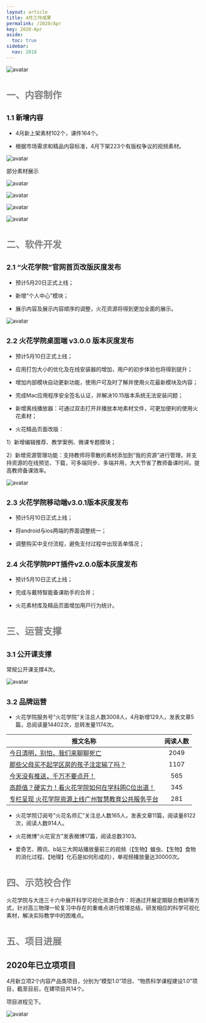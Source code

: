 ```yaml
---
layout: article
title: 4月工作成果
permalink: /2020/Apr
key: 2020-Apr
aside:
  toc: true
sidebar:
  nav: 2018
---
```



<bro/><bro/>

![avatar](images/202004003.png)

# <font size="5" color="gray">一、内容制作</font>

## <font size="4" >1.1 新增内容</font>

- 4月新上架素材102个，课件164个。

- 根据市场需求和精品内容标准，4月下架223个有版权争议的视频素材。

![avatar](images/2020040101.png)

部分素材展示

![avatar](images/20200402.png)

![avatar](images/20200403.png)

![avatar](images/20200404.png)

![avatar](images/20200405.png)

# <font size="5" color="gray">二、软件开发</font>

## <font size="4" >2.1 “火花学院”官网首页改版灰度发布</font>

- 预计5月20日正式上线；

- 新增“个人中心”模块；

- 展示内容及展示内容顺序的调整，火花资源将得到更加全面的展示。

![avatar](images/20200406.png)

## <font size="4" >2.2 火花学院桌面端 v3.0.0 版本灰度发布</font>

- 预计5月10日正式上线；

- 应⽤打包大小的优化及在线安装器的增加，用户的初步体验也将得到提升；

- 增加内部模块⾃动更新功能，使用户可及时了解并使用火花最新模块及内容；

- 完成Mac应用程序安全签名认证，并解决10.15版本系统无法安装问题；

- 新增离线播放器：可通过双击打开并播放本地素材⽂件，可更加便利的使用火花素材；

- ⽕花精品⻚⾯改版：

1）新增编辑推荐、教学案例、微课专题模块； 

2）新增资源管理功能：支持教师将零散的素材添加到“我的资源”进行管理，并支持资源的在线预览、下载，可多端同步、多端并用，大大节省了教师备课时间，提高教师备课效率。

![avatar](images/20200408.png)

## <font size="4" >2.3 火花学院移动端v3.0.1版本灰度发布</font>

- 预计5月10日正式上线；

- 将android与ios两端的界面调整统一；

- 调整购买中⽀付流程，避免⽀付过程中出现丢单情况；

## <font size="4" >2.4 火花学院PPT插件v2.0.0版本灰度发布</font>

- 预计5月10日正式上线；

- 完成与戴特智能备课助⼿的合并；

- ⽕花素材库及精品⻚⾯增加⽤⼾⾏为统计。

# <font size="5" color="gray">三、运营支撑</font>

## <font size="4" >3.1 公开课支撑</font>

常规公开课支撑4次。

![avatar](images/202004008.png)

## <font size="4" >3.2 品牌运营</font>

- 火花学院服务号“火花学院”关注总人数3008人，4月新增129人，发表文章5篇，总阅读量14402次，总转发量1174次。

| 推文名称 |  阅读人数  | 
|-------------|:------:|
[今日清明，别怕，我们来聊聊死亡](https://mp.weixin.qq.com/s/tYfeexzjWgDn3KLrwi47WA)|	2049|
[那些父母买不起学区房的孩子注定输了吗？](https://mp.weixin.qq.com/s/P1IgltD_aVFAlKjP4br8dA)|	1107|
[今天没有推送，千万不要点开！](https://mp.weixin.qq.com/s/WYiBy9fo31wBhOkr5hJBKg)|	565|
[高颜值？硬实力！看火花学院如何在学科网C位出道！](https://mp.weixin.qq.com/s/FS9DdIUUyHAD810A48C1Sg)|	345|
[专栏呈现 火花学院资源上线广州智慧教育公共服务平台](https://mp.weixin.qq.com/s/K454tdaRhYqcuJWlJHAiAA)|	281|

- 火花学院订阅号“火花名师汇”关注总人数165人，发表文章11篇，阅读量8122次，阅读人数914人。

- 火花微博“火花官方”发表微博17篇，阅读总数3103。

- 爱奇艺、腾讯、b站三大网站播放量前三的视频（【生物】蝗虫、【生物】食物的消化过程、【地理】化石是如何形成的），单视频播放量达30000次。

# <font size="5" color="gray">四、示范校合作</font>

火花学院与大连三十六中展开科学可视化资源合作：将通过开展定期联合教研等方式，针对高三物理一轮复习中存在的重难点进行梳理总结，研发相应的科学可视化素材，解决实际教学中的困难点。

# <font size="5" color="gray">五、项目进展</font>

## 2020年已立项项目

4月新立项2个内容产品类项目，分别为“模型1.0”项目、“物质科学课程建设1.0”项目，截至目前，在建项目共14个。

项目进程见下。
 
![avatar](images/2020040010.png)





